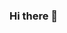 ### Hi there 👋

<!--
**CristovoXDGM/cristovoxdgm** is a ✨ _special_ ✨ repository because its `README.md` (this file) appears on your GitHub profile.

Here are some ideas to get you started:

- 🔭 Estou trabalhando atualmente com:
  No momento, tenho trabalhado bastante com o desenvolvimento de aplicativos utilizando flutter e react native como meus principais frameworks para desenvolvimento dos apps, além disso, utilizo bastante a unity para o desenvolvimento de jogos e simuladores.
- 🌱 No momento estou aprendendo sobre:
  Tenho estudado bastante a parte de TDD, para poder aprender a otimizar melhor os testes, também estou estudando bastante a parte web, principalmente o front-end com react.js
- 👯 Estou em busca de colaborar com:
  Aceio participar de projetos open source de ferramentas que venha ajudar a comunidade de desenvolvedores, também estou aberto a propostas de parcerias em projetos.
- 🤔 Preciso de ajuda com:
  Aprender mais sobre a monetização em apss, ainda é um conhecimento raso para mim, preciso de alguém para me auxiliar com essa parte
- 💬 Faça perguntas a vontade a mim!!
- 📫 Meus contatos:
  E-mail: cristovao.teles.farias@gmail.com
  instagram: @kiustudios
 
